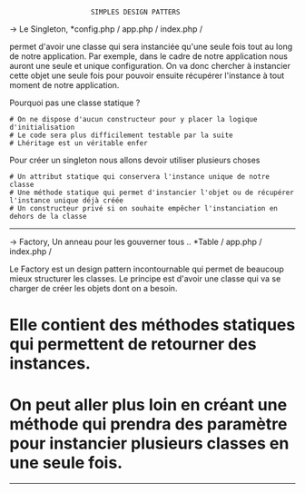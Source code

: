                         SIMPLES DESIGN PATTERS
                        
                        
 -> Le Singleton,
*config.php / app.php / index.php /
 
permet d'avoir une classe qui sera instanciée qu'une seule fois tout au long de notre application. Par exemple, dans le cadre de notre application nous auront une seule et unique configuration. On va donc chercher à instancier cette objet une seule fois pour pouvoir ensuite récupérer l'instance à tout moment de notre application.

Pourquoi pas une classe statique ?

    # On ne dispose d'aucun constructeur pour y placer la logique d'initialisation
    # Le code sera plus difficilement testable par la suite
    # Lhéritage est un véritable enfer
    
Pour créer un singleton nous allons devoir utiliser plusieurs choses
    
    # Un attribut statique qui conservera l'instance unique de notre classe
    # Une méthode statique qui permet d'instancier l'objet ou de récupérer l'instance unique déjà créée
    # Un constructeur privé si on souhaite empêcher l'instanciation en dehors de la classe
________________________________________________________________________________________________________________________________

-> Factory, Un anneau pour les gouverner tous .. 
*Table / app.php / index.php /

Le Factory est un design pattern incontournable qui permet de beaucoup mieux structurer les classes. Le principe est d'avoir une classe qui va se charger de créer les objets dont on a besoin.
  
  # Elle contient des méthodes statiques qui permettent de retourner des instances.
  # On peut aller plus loin en créant une méthode qui prendra des paramètre pour instancier plusieurs classes en une seule fois.
 
________________________________________________________________________________________________________________________________
